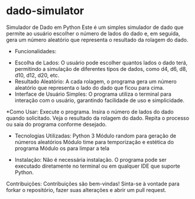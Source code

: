 # dado-simulator

Simulador de Dado em Python
Este é um simples simulador de dado que permite ao usuário escolher o número de lados do dado e, em seguida, gera um número aleatório que representa o resultado da rolagem do dado.

* Funcionalidades:
- Escolha de Lados: O usuário pode escolher quantos lados o dado terá, permitindo a simulação de diferentes tipos de dados, como d4, d6, d8, d10, d12, d20, etc.
- Resultado Aleatório: A cada rolagem, o programa gera um número aleatório que representa o lado do dado que ficou para cima.
- Interface de Usuário Simples: O programa utiliza o terminal para interação com o usuário, garantindo facilidade de uso e simplicidade.

*Como Usar:
Execute o programa.
Insira o número de lados do dado quando solicitado.
Veja o resultado da rolagem do dado.
Repita o processo ou saia do programa conforme desejado.

* Tecnologias Utilizadas:
Python 3
Módulo random para geração de números aleatórios
Módulo time para temporização e estética do programa
Módulo os para limpar a tela

* Instalação:
Não é necessária instalação. O programa pode ser executado diretamente no terminal ou em qualquer IDE que suporte Python.

Contribuições:
Contribuições são bem-vindas! Sinta-se à vontade para forkar o repositório, fazer suas alterações e abrir um pull request.
